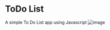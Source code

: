 # ToDo List
 
A simple To Do List app using Javascript
![image](https://github.com/user-attachments/assets/8bcc2dac-ab16-49bb-a576-399512b8f8ea)



